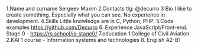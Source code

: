 1.Name and surname
 Sergeev Maxim
2.Contacts tlg: @decurro
3 Bio I like to create something. Especially what you can see. No experience in development.
4.Skills Little knowledge are in C, Python, PHP.
5.Code examples https://github.com/Decurro
6. Experience  JavaScript/Front-end. Stage 0 - https://rs.school/js-stage0/
7.education 1.College of Civil Aviation
   2.KAI 1 course - Information systems and technologies
8. English А2-B1